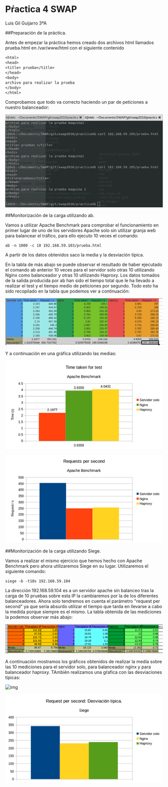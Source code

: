 # Pŕactica 4 SWAP

Luis Gil Guijarro 3ºA


##Preparación de la práctica.


Antes de empezar la práctica hemos creado dos archivos html llamados prueba.html
en /var/www/html con el siguiente contenido

```
<html>
<head>
<title> prueba</title>
</head>
<body>
archivo para realizar la prueba 
</body>
</html>

```

Comprobamos que todo va correcto haciendo un par de peticiones a nuestro balanceador:

![img](https://github.com/LuisGi93/swap2016/blob/master/practica4/imagenes/test.png)





##Monitorización de la carga utilizando ab.

Vamos a utilizar Apache Benchmark para comprobar el funcionamiento en primer lugar de uno de los  servidores Apache solo sin utilizar granja web para balancear el tráfico, para ello ejecuto 10 veces el comando:

```
ab -n 1000 -c 10 192.168.59.103/prueba.html

```
A partir de los datos obtenidos saco la media y la desviación típica.

En la tabla de más abajo se puede observar el resultado de haber ejecutado el comando ab anterior 10 veces para el servidor solo otras 10 utilizando Nginx como balanceador y otras 10 utilizando Haproxy. Los datos tomados de la salida producida por ab han sido el tiempo total que le ha llevado a realizar el test y el tiempo medio de peticiones por segundo. Todo esto ha sido recopilado en la tabla que podemos ver a continuación:


![img](https://github.com/LuisGi93/swap2016/blob/master/practica4/imagenes/abtabla.png)

Y a continuación en una gráfica utilizando las medias:


![img](https://github.com/LuisGi93/swap2016/blob/master/practica4/imagenes/abtt.png)

![img](https://github.com/LuisGi93/swap2016/blob/master/practica4/imagenes/abrs.png)

##Monitorización de la carga utilizando Siege.

Vamos a realizar el mismo ejercicio que hemos hecho con Apache Benchmark pero ahora utilizaremos Siege en su lugar. Utilizaremos el siguiente comando:
```
siege -b -t10s 192.168.59.104
```
La dirección 192.168.59.104 es a un servidor apache sin balanceo tras la carga de 10 pruebas sobre esta IP la cambiaremos por la de los diferentes balanceadores.
Ahora solo tendremos en cuenta el parámetro "request per second" ya que sería absurdo utilizar el tiempo que tarda en llevarse a cabo la medida porque siempre es el mismo.
La tabla obtenida de las mediciones la podemos observar más abajo:


![img](https://github.com/LuisGi93/swap2016/blob/master/practica4/imagenes/siegetabla.png)

A continuación mostramos los gráficos obtenidos de realizar la medía sobre las 10 mediciones para el servidor solo, para balanceador nginx y para balanceador haproxy. TAmbién realizamos una gŕafica con las desviaciones típicas:


![img](https://github.com/LuisGi93/swap2016/blob/master/practica4/imagenes/siegett_media.png)

![img](https://github.com/LuisGi93/swap2016/blob/master/practica4/imagenes/siegers_dt.png)


